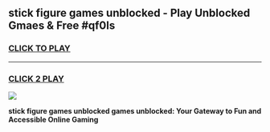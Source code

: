 
## stick figure games unblocked - Play Unblocked Gmaes & Free #qf0ls
<h3>
<a href="https://news.freeplayer.one?title=stick_figure_games_unblocked&ref=03M">CLICK TO PLAY</a></h3>
<hr>

<h3>
<a href="https://news.freeplayer.one?title=stick_figure_games_unblocked&ref=03M">CLICK 2 PLAY</a>
  
</h3>

<a href="https://news.freeplayer.one?title=stick_figure_games_unblocked&ref=03M"><img src="https://clearcache.store/games.png"></a>


**stick figure games unblocked games unblocked: Your Gateway to Fun and Accessible Online Gaming**
